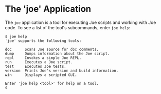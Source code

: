 # The 'joe' Application

The `joe` application is a tool for executing Joe scripts and working with
Joe code.  To see a list of the tool's subcommands, enter `joe help`:

```text
$ joe help
'joe' supports the following tools:

doc      Scans Joe source for doc comments.
dump     Dumps information about the Joe script.
repl     Invokes a simple Joe REPL.
run      Executes a Joe script.
test     Executes Joe tests.
version  Prints Joe's version and build information.
win      Displays a scripted GUI.

Enter 'joe help <tool>' for help on a tool.
$
```


